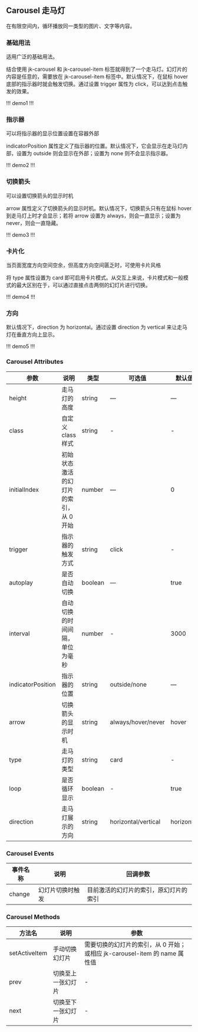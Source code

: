 ## Carousel 走马灯

在有限空间内，循环播放同一类型的图片、文字等内容。

### 基础用法

适用广泛的基础用法。

结合使用 jk-carousel 和 jk-carousel-item 标签就得到了一个走马灯。幻灯片的内容是任意的，需要放在 jk-carousel-item 标签中。默认情况下，在鼠标 hover 底部的指示器时就会触发切换。通过设置 trigger 属性为 click，可以达到点击触发的效果。

!!! demo1 !!!

### 指示器

可以将指示器的显示位置设置在容器外部

indicatorPosition 属性定义了指示器的位置。默认情况下，它会显示在走马灯内部，设置为 outside 则会显示在外部；设置为 none 则不会显示指示器。

!!! demo2 !!!

### 切换箭头

可以设置切换箭头的显示时机

arrow 属性定义了切换箭头的显示时机。默认情况下，切换箭头只有在鼠标 hover 到走马灯上时才会显示；若将 arrow 设置为 always，则会一直显示；设置为 never，则会一直隐藏。

!!! demo3 !!!

### 卡片化

当页面宽度方向空间空余，但高度方向空间匮乏时，可使用卡片风格

将 type 属性设置为 card 即可启用卡片模式。从交互上来说，卡片模式和一般模式的最大区别在于，可以通过直接点击两侧的幻灯片进行切换。

!!! demo4 !!!

### 方向

默认情况下，direction 为 horizontal。通过设置 direction 为 vertical 来让走马灯在垂直方向上显示。

!!! demo5 !!!

### Carousel Attributes

| 参数              | 说明                                  | 类型    | 可选值              | 默认值     |
| ----------------- | ------------------------------------- | ------- | ------------------- | ---------- |
| height            | 走马灯的高度                          | string  | —                   | —          |
| class             | 自定义 class 样式                     | string  | -                   | -          |
| initialIndex      | 初始状态激活的幻灯片的索引，从 0 开始 | number  | —                   | 0          |
| trigger           | 指示器的触发方式                      | string  | click               | -          |
| autoplay          | 是否自动切换                          | boolean | —                   | true       |
| interval          | 自动切换的时间间隔，单位为毫秒        | number  | -                   | 3000       |
| indicatorPosition | 指示器的位置                          | string  | outside/none        | —          |
| arrow             | 切换箭头的显示时机                    | string  | always/hover/never  | hover      |
| type              | 走马灯的类型                          | string  | card                | -          |
| loop              | 是否循环显示                          | boolean | -                   | true       |
| direction         | 走马灯展示的方向                      | string  | horizontal/vertical | horizontal |

### Carousel Events

| 事件名称 | 说明             | 回调参数                               |
| -------- | ---------------- | -------------------------------------- |
| change   | 幻灯片切换时触发 | 目前激活的幻灯片的索引，原幻灯片的索引 |

### Carousel Methods

| 方法名        | 说明               | 参数                                                                      |
| ------------- | ------------------ | ------------------------------------------------------------------------- |
| setActiveItem | 手动切换幻灯片     | 需要切换的幻灯片的索引，从 0 开始；或相应 jk-carousel-item 的 name 属性值 |
| prev          | 切换至上一张幻灯片 | -                                                                         |
| next          | 切换至下一张幻灯片 | -                                                                         |
